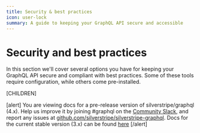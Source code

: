 ```yaml
---
title: Security & best practices
icon: user-lock
summary: A guide to keeping your GraphQL API secure and accessible
---
```


# Security and best practices

In this section we'll cover several options you have for keeping your GraphQL API secure and compliant
with best practices. Some of these tools require configuration, while others come pre-installed.

[CHILDREN]

[alert]
You are viewing docs for a pre-release version of silverstripe/graphql (4.x).
Help us improve it by joining #graphql on the [Community Slack](https://www.silverstripe.org/blog/community-slack-channel/),
and report any issues at [github.com/silverstripe/silverstripe-graphql](https://github.com/silverstripe/silverstripe-graphql). 
Docs for the current stable version (3.x) can be found
[here](https://github.com/silverstripe/silverstripe-graphql/tree/3)
[/alert]
